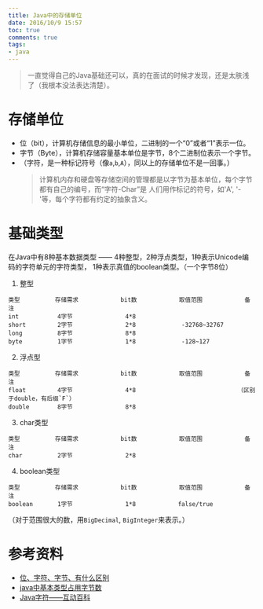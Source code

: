 ```yaml
---
title: Java中的存储单位
date: 2016/10/9 15:57
toc: true
comments: true
tags:
- java
---
```


> 一直觉得自己的Java基础还可以，真的在面试的时候才发现，还是太肤浅了（我根本没法表达清楚）。

存储单位
======
- 位（bit），计算机存储信息的最小单位，二进制的一个“0”或者“1”表示一位。
- 字节（Byte），计算机存储容量基本单位是字节，8个二进制位表示一个字节。
- （字符，是一种标记符号（像`a`,`b`,`A`），同以上的存储单位不是一回事。）
   > 计算机内存和硬盘等存储空间的管理都是以字节为基本单位，每个字节都有自己的编号，而“字符-Char”是
   人们用作标记的符号，如'A', '-'等，每个字符都有约定的抽象含义。


基础类型
========
在Java中有8种基本数据类型 —— 4种整型，2种浮点类型，1种表示Unicode编码的字符单元的字符类型，
1种表示真值的boolean类型。（一个字节8位）

1. 整型
```
类型          存储需求            bit数            取值范围            备注
int           4字节               4*8
short         2字节               2*8             -32768~32767
long          8字节               8*8
byte          1字节               1*8             -128~127
```
2. 浮点型
```
类型          存储需求            bit数            取值范围            备注
float         4字节               4*8                             （区别于double，有后缀`F`）
double        8字节               8*8
```

3. char类型
```
类型          存储需求            bit数            取值范围            备注
char          2字节               2*8
```

4. boolean类型
```
类型          存储需求            bit数            取值范围            备注
boolean       1字节               1*8            false/true
```

（对于范围很大的数，用`BigDecimal`, `BigInteger`来表示。）

参考资料
=====
- [位、字符、字节、有什么区别](http://jrunner.blog.51cto.com/1015356/490317)
- [java中基本类型占用字节数](http://m.blog.csdn.net/article/details?id=12029917)
- [Java字符——互动百科](http://www.baike.com/wiki/Java%E5%AD%97%E7%AC%A6)